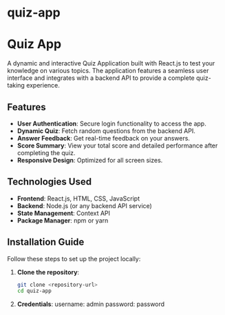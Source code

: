 # quiz-app
# Quiz App

A dynamic and interactive Quiz Application built with React.js to test your knowledge on various topics. The application features a seamless user interface and integrates with a backend API to provide a complete quiz-taking experience.

## Features
- **User Authentication**: Secure login functionality to access the app.
- **Dynamic Quiz**: Fetch random questions from the backend API.
- **Answer Feedback**: Get real-time feedback on your answers.
- **Score Summary**: View your total score and detailed performance after completing the quiz.
- **Responsive Design**: Optimized for all screen sizes.

## Technologies Used
- **Frontend**: React.js, HTML, CSS, JavaScript
- **Backend**: Node.js (or any backend API service)
- **State Management**: Context API
- **Package Manager**: npm or yarn

## Installation Guide
Follow these steps to set up the project locally:

1. **Clone the repository**:
   ```bash
   git clone <repository-url>
   cd quiz-app
2. **Credentials**:
   username: admin
   password: password
